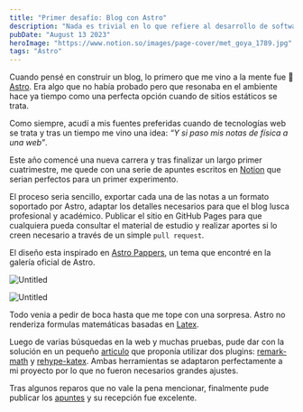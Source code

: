 ```yaml
---
title: "Primer desafío: Blog con Astro"
description: "Nada es trivial en lo que refiere al desarrollo de software. Ni siquiera un Blog."
pubDate: "August 13 2023"
heroImage: "https://www.notion.so/images/page-cover/met_goya_1789.jpg"
tags: "Astro"
---
```


Cuando pensé en construir un blog, lo primero que me vino a la mente fue 🚀[Astro](https://astro.build/). Era algo que no había probado pero que resonaba en el ambiente hace ya tiempo como una perfecta opción cuando de sitios estáticos se trata.

Como siempre, acudí a mis fuentes preferidas cuando de tecnologías web se trata y tras un tiempo me vino una idea: _“Y si paso mis notas de física a una web”_.

Este año comencé una nueva carrera y tras finalizar un largo primer cuatrimestre, me quede con una serie de apuntes escritos en [Notion](https://www.notion.so/) que serian perfectos para un primer experimento.

El proceso seria sencillo, exportar cada una de las notas a un formato soportado por Astro, adaptar los detalles necesarios para que el blog lusca profesional y académico. Publicar el sitio en GitHub Pages para que cualquiera pueda consultar el material de estudio y realizar aportes si lo creen necesario a través de un simple `pull request`.

El diseño esta inspirado en [Astro Pappers](https://astro.build/themes/details/astro-paper/), un tema que encontré en la galería oficial de Astro.

![Untitled](/joacko-blog/Primer%20desafi%CC%81o%20Blog%20con%20Astro%2023c744d45581401a9012bd6894a3ed6d/Untitled.png)

![Untitled](/joacko-blog/Primer%20desafi%CC%81o%20Blog%20con%20Astro%2023c744d45581401a9012bd6894a3ed6d/Untitled%201.png)

Todo venia a pedir de boca hasta que me tope con una sorpresa. Astro no renderiza formulas matemáticas basadas en [Latex](https://www.latex-project.org/).

Luego de varias búsquedas en la web y muchas pruebas, pude dar con la solución en un pequeño [articulo](https://www.ileumas.com/writing/2022/03/astro-math-katex/) que proponía utilizar dos plugins: [remark-math](https://www.npmjs.com/package/remark-math) y [rehype-katex](https://www.npmjs.com/package/rehype-katex). Ambas herramientas se adaptaron perfectamente a mi proyecto por lo que no fueron necesarios grandes ajustes.

Tras algunos reparos que no vale la pena mencionar, finalmente pude publicar los [apuntes](https://joackob.github.io/fisica1q/) y su recepción fue excelente.
